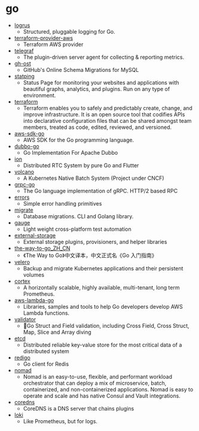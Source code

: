 # go
- [logrus](https://github.com/sirupsen/logrus)
  - Structured, pluggable logging for Go.
- [terraform-provider-aws](https://github.com/terraform-providers/terraform-provider-aws)
  - Terraform AWS provider
- [telegraf](https://github.com/influxdata/telegraf)
  - The plugin-driven server agent for collecting & reporting metrics.
- [gh-ost](https://github.com/github/gh-ost)
  - GitHub's Online Schema Migrations for MySQL
- [statping](https://github.com/statping/statping)
  - Status Page for monitoring your websites and applications with beautiful graphs, analytics, and plugins. Run on any type of environment.
- [terraform](https://github.com/hashicorp/terraform)
  - Terraform enables you to safely and predictably create, change, and improve infrastructure. It is an open source tool that codifies APIs into declarative configuration files that can be shared amongst team members, treated as code, edited, reviewed, and versioned.
- [aws-sdk-go](https://github.com/aws/aws-sdk-go)
  - AWS SDK for the Go programming language.
- [dubbo-go](https://github.com/apache/dubbo-go)
  - Go Implementation For Apache Dubbo
- [ion](https://github.com/pion/ion)
  - Distributed RTC System by pure Go and Flutter
- [volcano](https://github.com/volcano-sh/volcano)
  - A Kubernetes Native Batch System (Project under CNCF)
- [grpc-go](https://github.com/grpc/grpc-go)
  - The Go language implementation of gRPC. HTTP/2 based RPC
- [errors](https://github.com/pkg/errors)
  - Simple error handling primitives
- [migrate](https://github.com/golang-migrate/migrate)
  - Database migrations. CLI and Golang library.
- [gauge](https://github.com/getgauge/gauge)
  - Light weight cross-platform test automation
- [external-storage](https://github.com/kubernetes-incubator/external-storage)
  - External storage plugins, provisioners, and helper libraries
- [the-way-to-go_ZH_CN](https://github.com/unknwon/the-way-to-go_ZH_CN)
  - 《The Way to Go》中文译本，中文正式名《Go 入门指南》
- [velero](https://github.com/vmware-tanzu/velero)
  - Backup and migrate Kubernetes applications and their persistent volumes
- [cortex](https://github.com/cortexproject/cortex)
  - A horizontally scalable, highly available, multi-tenant, long term Prometheus.
- [aws-lambda-go](https://github.com/aws/aws-lambda-go)
  - Libraries, samples and tools to help Go developers develop AWS Lambda functions.
- [validator](https://github.com/go-playground/validator)
  - 💯Go Struct and Field validation, including Cross Field, Cross Struct, Map, Slice and Array diving
- [etcd](https://github.com/etcd-io/etcd)
  - Distributed reliable key-value store for the most critical data of a distributed system
- [redigo](https://github.com/gomodule/redigo)
  - Go client for Redis
- [nomad](https://github.com/hashicorp/nomad)
  - Nomad is an easy-to-use, flexible, and performant workload orchestrator that can deploy a mix of microservice, batch, containerized, and non-containerized applications. Nomad is easy to operate and scale and has native Consul and Vault integrations.
- [coredns](https://github.com/coredns/coredns)
  - CoreDNS is a DNS server that chains plugins
- [loki](https://github.com/grafana/loki)
  - Like Prometheus, but for logs.
